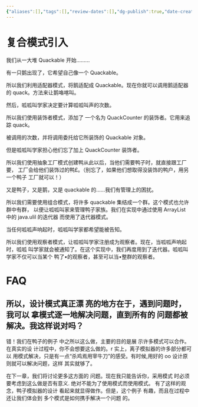 ```yaml
---
{"aliases":[],"tags":[],"review-dates":[],"dg-publish":true,"date-created":"2023-10-19-Thu, 2:27:59 pm","date-modified":"2023-10-19-Thu, 2:42:32 pm","permalink":"/programming/basic/cs-basic/design-pattern/mvc/","dgPassFrontmatter":true}
---
```



# 复合模式引入

我们从一大堆 Quackable 开始.........

有一只鹅出现了，它希望自己像一个 Quackable。

所以我们利用适配器模式，将鹅适配成 Quackable。现在你就可以调用鹅适配器的 quack。方法来让鹅咯喀叫。

然后，呱呱叫学家决定要计算呱呱叫声的次数。

所以我们使用装饰者模式，添加了 一个名为 QuackCounter 的装饰者。它用来追踪 quack。

被调用的次数，并将调用委托给它所装饰的 Quackable 对象。

但是呱呱叫学家担心他们忘了加上 QuackCounter 装饰者。

所以我们使用抽象工厂模式创建鸭从此以后，当他们需要鸭子时，就直接跟工厂要， 工厂会给他们装饰过的鸭£。（别忘了，如果他们想取得没装饰的鸭户，用另一个鸭子 工厂就可以！）

又是鸭子，又是鹅，又是 quackable 的……我们有管理上的困扰。

所以我们需要使用组合模式，将许多 quackable 集结成一个群。这个模式也允许群中有群， 以便让呱呱叫家来管理鸭子家族。我们在实现中通过使用 ArrayList 中的 java.ulil 的迭代器 而使用了迭代器模式。

当任何呱呱声响起时，呱呱叫学家都希望能被告知。

所以我们使用观察者模式，让呱呱叫学家注册成为观察者。现在，当呱呱声响起时，呱呱 叫学家就会被通知了。在这个实现中，我们再度用到了迭代器。呱呱叫学家不仅可以当某个 鸭了•的观察者，甚至可以当•整群的观察者。

# FAQ

## 所以，设计模式真正漂 亮的地方在于，遇到问题时，我可以 拿模式逐一地解决问题，直到所有的 问题都被解决。我这样说对吗？

错！我们在鸭子的例子 中之所以这么做，主要的目的是展 示许多模式可以合作。在真实的设 计过程中，你不会想要这么做的。r 实上，离子模拟器的许多部分都可以 用模式解决，只是有一点“杀鸡焉用宰牛刀”的感受。有时候,用好的 oo 设计原则就可以解决问题，这样 其实就够了。

在下一章，我们将讨论更多这方面的 问题。现在我只能告诉你，采用模式 时必须要考虑到这么做是否有意义. 绝对不能为了使用模式而使用模式。 有了这样的观念，鸭子模拟器的设计 看起来就显得做作。但是，这个例子 有趣，而且在过程中还让我们体会到 多个模式是如何携手解决一个问题 的。
